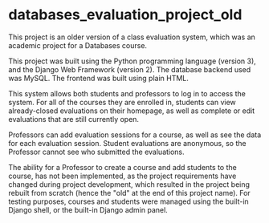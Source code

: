 # databases_evaluation_project_old

This project is an older version of a class evaluation system, which was an academic project for a Databases course.

This project was built using the Python programming language (version 3), and the Django Web Framework (version 2). The database backend used was MySQL. The frontend was built using plain HTML. 

This system allows both students and professors to log in to access the system. For all of the courses they are enrolled in, students can view already-closed evaluations on their homepage, as well as complete or edit evaluations that are still currently open. 

Professors can add evaluation sessions for a course, as well as see the data for each evaluation session. Student evaluations are anonymous, so the Professor cannot see who submitted the evaluations. 

The ability for a Professor to create a course and add students to the course, has not been implemented, as the project requirements have changed during project development, which resulted in the project being rebuilt from scratch (hence the "old" at the end of this project name). For testing purposes, courses and students were managed using the built-in Django shell, or the built-in Django admin panel.
